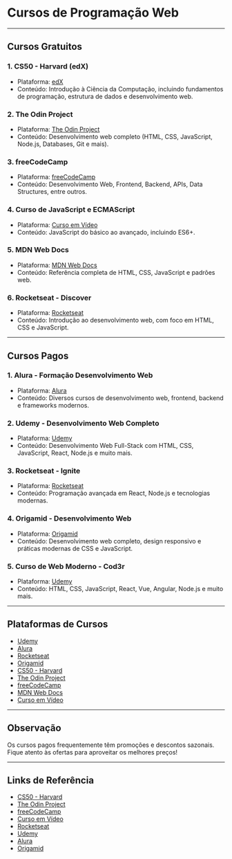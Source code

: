 # Cursos de Programação Web

---

## Cursos Gratuitos

### 1. **CS50 - Harvard (edX)**
- Plataforma: [edX](https://cs50.harvard.edu/)
- Conteúdo: Introdução à Ciência da Computação, incluindo fundamentos de programação, estrutura de dados e desenvolvimento web.

### 2. **The Odin Project**
- Plataforma: [The Odin Project](https://www.theodinproject.com/)
- Conteúdo: Desenvolvimento web completo (HTML, CSS, JavaScript, Node.js, Databases, Git e mais).

### 3. **freeCodeCamp**
- Plataforma: [freeCodeCamp](https://www.freecodecamp.org/)
- Conteúdo: Desenvolvimento Web, Frontend, Backend, APIs, Data Structures, entre outros.

### 4. **Curso de JavaScript e ECMAScript**
- Plataforma: [Curso em Vídeo](https://www.cursoemvideo.com/)
- Conteúdo: JavaScript do básico ao avançado, incluindo ES6+.

### 5. **MDN Web Docs**
- Plataforma: [MDN Web Docs](https://developer.mozilla.org/)
- Conteúdo: Referência completa de HTML, CSS, JavaScript e padrões web.

### 6. **Rocketseat - Discover**
- Plataforma: [Rocketseat](https://www.rocketseat.com.br/discover)
- Conteúdo: Introdução ao desenvolvimento web, com foco em HTML, CSS e JavaScript.

---

## Cursos Pagos

### 1. **Alura - Formação Desenvolvimento Web**
- Plataforma: [Alura](https://www.alura.com.br/)
- Conteúdo: Diversos cursos de desenvolvimento web, frontend, backend e frameworks modernos.

### 2. **Udemy - Desenvolvimento Web Completo**
- Plataforma: [Udemy](https://www.udemy.com/)
- Conteúdo: Desenvolvimento Web Full-Stack com HTML, CSS, JavaScript, React, Node.js e muito mais.

### 3. **Rocketseat - Ignite**
- Plataforma: [Rocketseat](https://www.rocketseat.com.br/ignite)
- Conteúdo: Programação avançada em React, Node.js e tecnologias modernas.

### 4. **Origamid - Desenvolvimento Web**
- Plataforma: [Origamid](https://www.origamid.com/curso/desenvolvimento-web/)
- Conteúdo: Desenvolvimento web completo, design responsivo e práticas modernas de CSS e JavaScript.

### 5. **Curso de Web Moderno - Cod3r**
- Plataforma: [Udemy](https://www.udemy.com/course/curso-web/)
- Conteúdo: HTML, CSS, JavaScript, React, Vue, Angular, Node.js e muito mais.

---

## Plataformas de Cursos

- [Udemy](https://www.udemy.com/)
- [Alura](https://www.alura.com.br/)
- [Rocketseat](https://www.rocketseat.com.br/)
- [Origamid](https://www.origamid.com/)
- [CS50 - Harvard](https://cs50.harvard.edu/)
- [The Odin Project](https://www.theodinproject.com/)
- [freeCodeCamp](https://www.freecodecamp.org/)
- [MDN Web Docs](https://developer.mozilla.org/)
- [Curso em Vídeo](https://www.cursoemvideo.com/)

---

## Observação

Os cursos pagos frequentemente têm promoções e descontos sazonais. Fique atento às ofertas para aproveitar os melhores preços!

---

## Links de Referência
- [CS50 - Harvard](https://cs50.harvard.edu/)
- [The Odin Project](https://www.theodinproject.com/)
- [freeCodeCamp](https://www.freecodecamp.org/)
- [Curso em Vídeo](https://www.cursoemvideo.com/)
- [Rocketseat](https://www.rocketseat.com.br/)
- [Udemy](https://www.udemy.com/)
- [Alura](https://www.alura.com.br/)
- [Origamid](https://www.origamid.com/)

